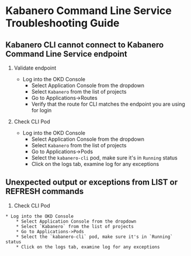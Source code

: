 # Kabanero Command Line Service Troubleshooting Guide

## Kabanero CLI cannot connect to Kabanero Command Line Service endpoint

1. Validate endpoint
    
    * Log into the OKD Console
    	* Select Application Console from the dropdown
    	* Select `Kabanero` from the list of projects
    	* Go to Applications->Routes
    	* Verify that the route for CLI matches the endpoint you are using for login
   
1.  Check CLI Pod
   
    * Log into the OKD Console
    	* Select Application Console from the dropdown
    	* Select `Kabanero` from the list of projects
    	* Go to Applications->Pods
    	* Select the `kabanero-cli` pod, make sure it's in `Running` status
    	* Click on the logs tab, examine log for any exceptions
    	
## Unexpected output or exceptions from LIST or REFRESH commands
 
 1.  Check CLI Pod
   
    * Log into the OKD Console
    	* Select Application Console from the dropdown
    	* Select `Kabanero` from the list of projects
    	* Go to Applications->Pods
    	* Select the `kabanero-cli` pod, make sure it's in `Running` status
    	* Click on the logs tab, examine log for any exceptions
 

   